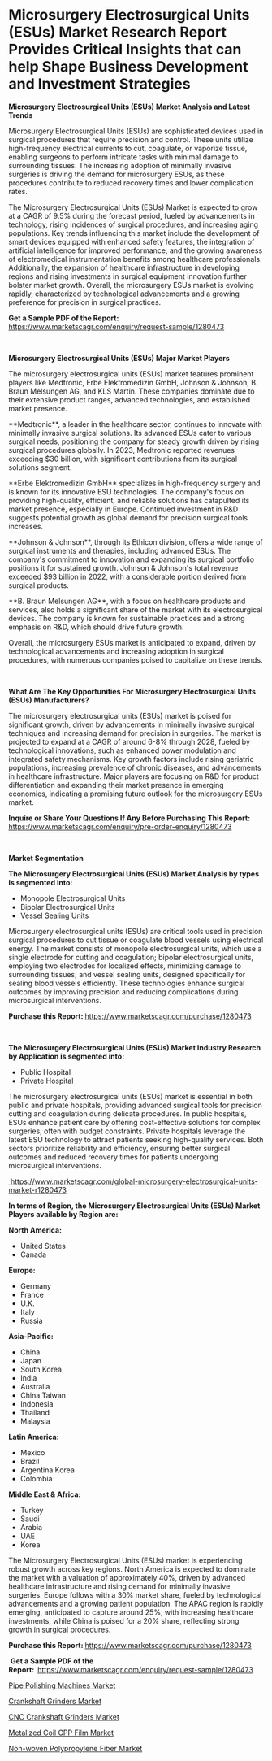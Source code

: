 <p><h1>Microsurgery Electrosurgical Units (ESUs) Market Research Report Provides Critical Insights that can help Shape Business Development and Investment Strategies</h1></p><p><strong>Microsurgery Electrosurgical Units (ESUs) Market Analysis and Latest Trends</strong></p>
<p><p>Microsurgery Electrosurgical Units (ESUs) are sophisticated devices used in surgical procedures that require precision and control. These units utilize high-frequency electrical currents to cut, coagulate, or vaporize tissue, enabling surgeons to perform intricate tasks with minimal damage to surrounding tissues. The increasing adoption of minimally invasive surgeries is driving the demand for microsurgery ESUs, as these procedures contribute to reduced recovery times and lower complication rates.</p><p>The Microsurgery Electrosurgical Units (ESUs) Market is expected to grow at a CAGR of 9.5% during the forecast period, fueled by advancements in technology, rising incidences of surgical procedures, and increasing aging populations. Key trends influencing this market include the development of smart devices equipped with enhanced safety features, the integration of artificial intelligence for improved performance, and the growing awareness of electromedical instrumentation benefits among healthcare professionals. Additionally, the expansion of healthcare infrastructure in developing regions and rising investments in surgical equipment innovation further bolster market growth. Overall, the microsurgery ESUs market is evolving rapidly, characterized by technological advancements and a growing preference for precision in surgical practices.</p></p>
<p><strong>Get a Sample PDF of the Report:&nbsp;</strong> <a href="https://www.marketscagr.com/enquiry/request-sample/1280473?utm_campaign=1171&utm_medium=2&utm_source=Github&utm_content=ia&utm_term=30092024&utm_id=microsurgery-electrosurgical-units-esus">https://www.marketscagr.com/enquiry/request-sample/1280473</a></p>
<p>&nbsp;</p>
<p><strong>Microsurgery Electrosurgical Units (ESUs) Major Market Players</strong></p>
<p><p>The microsurgery electrosurgical units (ESUs) market features prominent players like Medtronic, Erbe Elektromedizin GmbH, Johnson & Johnson, B. Braun Melsungen AG, and KLS Martin. These companies dominate due to their extensive product ranges, advanced technologies, and established market presence.</p><p>**Medtronic**, a leader in the healthcare sector, continues to innovate with minimally invasive surgical solutions. Its advanced ESUs cater to various surgical needs, positioning the company for steady growth driven by rising surgical procedures globally. In 2023, Medtronic reported revenues exceeding $30 billion, with significant contributions from its surgical solutions segment.</p><p>**Erbe Elektromedizin GmbH** specializes in high-frequency surgery and is known for its innovative ESU technologies. The company's focus on providing high-quality, efficient, and reliable solutions has catapulted its market presence, especially in Europe. Continued investment in R&D suggests potential growth as global demand for precision surgical tools increases.</p><p>**Johnson & Johnson**, through its Ethicon division, offers a wide range of surgical instruments and therapies, including advanced ESUs. The company's commitment to innovation and expanding its surgical portfolio positions it for sustained growth. Johnson & Johnson's total revenue exceeded $93 billion in 2022, with a considerable portion derived from surgical products.</p><p>**B. Braun Melsungen AG**, with a focus on healthcare products and services, also holds a significant share of the market with its electrosurgical devices. The company is known for sustainable practices and a strong emphasis on R&D, which should drive future growth.</p><p>Overall, the microsurgery ESUs market is anticipated to expand, driven by technological advancements and increasing adoption in surgical procedures, with numerous companies poised to capitalize on these trends.</p></p>
<p>&nbsp;</p>
<p><strong>What Are The Key Opportunities For Microsurgery Electrosurgical Units (ESUs) Manufacturers?</strong></p>
<p><p>The microsurgery electrosurgical units (ESUs) market is poised for significant growth, driven by advancements in minimally invasive surgical techniques and increasing demand for precision in surgeries. The market is projected to expand at a CAGR of around 6-8% through 2028, fueled by technological innovations, such as enhanced power modulation and integrated safety mechanisms. Key growth factors include rising geriatric populations, increasing prevalence of chronic diseases, and advancements in healthcare infrastructure. Major players are focusing on R&D for product differentiation and expanding their market presence in emerging economies, indicating a promising future outlook for the microsurgery ESUs market.</p></p>
<p><strong>Inquire or Share Your Questions If Any Before Purchasing This Report:</strong> <a href="https://www.marketscagr.com/enquiry/pre-order-enquiry/1280473?utm_campaign=1171&utm_medium=2&utm_source=Github&utm_content=ia&utm_term=30092024&utm_id=microsurgery-electrosurgical-units-esus">https://www.marketscagr.com/enquiry/pre-order-enquiry/1280473</a></p>
<p>&nbsp;</p>
<p><strong>Market Segmentation</strong></p>
<p><strong>The Microsurgery Electrosurgical Units (ESUs) Market Analysis by types is segmented into:</strong></p>
<p><ul><li>Monopole Electrosurgical Units</li><li>Bipolar Electrosurgical Units</li><li>Vessel Sealing Units</li></ul></p>
<p><p>Microsurgery electrosurgical units (ESUs) are critical tools used in precision surgical procedures to cut tissue or coagulate blood vessels using electrical energy. The market consists of monopole electrosurgical units, which use a single electrode for cutting and coagulation; bipolar electrosurgical units, employing two electrodes for localized effects, minimizing damage to surrounding tissues; and vessel sealing units, designed specifically for sealing blood vessels efficiently. These technologies enhance surgical outcomes by improving precision and reducing complications during microsurgical interventions.</p></p>
<p><strong>Purchase this Report:&nbsp;</strong><a href="https://www.marketscagr.com/purchase/1280473?utm_campaign=1171&utm_medium=2&utm_source=Github&utm_content=ia&utm_term=30092024&utm_id=microsurgery-electrosurgical-units-esus">https://www.marketscagr.com/purchase/1280473</a></p>
<p>&nbsp;</p>
<p><strong>The Microsurgery Electrosurgical Units (ESUs) Market Industry Research by Application is segmented into:</strong></p>
<p><ul><li>Public Hospital</li><li>Private Hospital</li></ul></p>
<p><p>The microsurgery electrosurgical units (ESUs) market is essential in both public and private hospitals, providing advanced surgical tools for precision cutting and coagulation during delicate procedures. In public hospitals, ESUs enhance patient care by offering cost-effective solutions for complex surgeries, often with budget constraints. Private hospitals leverage the latest ESU technology to attract patients seeking high-quality services. Both sectors prioritize reliability and efficiency, ensuring better surgical outcomes and reduced recovery times for patients undergoing microsurgical interventions.</p></p>
<p><a href="https://www.marketscagr.com/global-microsurgery-electrosurgical-units-market-r1280473?utm_campaign=1171&utm_medium=2&utm_source=Github&utm_content=ia&utm_term=30092024&utm_id=microsurgery-electrosurgical-units-esus">&nbsp;https://www.marketscagr.com/global-microsurgery-electrosurgical-units-market-r1280473</a></p>
<p><strong>In terms of Region, the Microsurgery Electrosurgical Units (ESUs) Market Players available by Region are:</strong></p>
<p>
    <p> <strong> North America: </strong>
        <ul>
            <li>United States</li>
            <li>Canada</li>
        </ul>
        </p> 
    <p> <strong> Europe: </strong>
        <ul>
            <li>Germany</li>
            <li>France</li>
            <li>U.K.</li>
            <li>Italy</li>
            <li>Russia</li>
        </ul>
        </p> 
    <p> <strong> Asia-Pacific: </strong>
        <ul>
            <li>China</li>
            <li>Japan</li>
            <li>South Korea</li>
            <li>India</li>
            <li>Australia</li>
            <li>China Taiwan</li>
            <li>Indonesia</li>
            <li>Thailand</li>
            <li>Malaysia</li>
        </ul>
        </p> 
    <p> <strong> Latin America: </strong>
        <ul>
            <li>Mexico</li>
            <li>Brazil</li>
            <li>Argentina Korea</li>
            <li>Colombia</li>
        </ul>
        </p> 
    <p> <strong> Middle East & Africa: </strong>
        <ul>
            <li>Turkey</li>
            <li>Saudi</li>
            <li>Arabia</li>
            <li>UAE</li>
            <li>Korea</li>
        </ul>
    </p>
    </p>
<p><p>The Microsurgery Electrosurgical Units (ESUs) market is experiencing robust growth across key regions. North America is expected to dominate the market with a valuation of approximately 40%, driven by advanced healthcare infrastructure and rising demand for minimally invasive surgeries. Europe follows with a 30% market share, fueled by technological advancements and a growing patient population. The APAC region is rapidly emerging, anticipated to capture around 25%, with increasing healthcare investments, while China is poised for a 20% share, reflecting strong growth in surgical procedures.</p></p>
<p><strong>Purchase this Report: </strong><a href="https://www.marketscagr.com/purchase/1280473?utm_campaign=1171&utm_medium=2&utm_source=Github&utm_content=ia&utm_term=30092024&utm_id=microsurgery-electrosurgical-units-esus">https://www.marketscagr.com/purchase/1280473</a></p>
<p>&nbsp;<strong>Get a Sample PDF of the Report:&nbsp;&nbsp;</strong><a href="https://www.marketscagr.com/enquiry/request-sample/1280473?utm_campaign=1171&utm_medium=2&utm_source=Github&utm_content=ia&utm_term=30092024&utm_id=microsurgery-electrosurgical-units-esus">https://www.marketscagr.com/enquiry/request-sample/1280473</a></p>
<p><strong></strong></p>
<p><p><a href="https://www.linkedin.com/pulse/how-pipe-polishing-machines-market-evolved-key-trends-cztre?utm_campaign=1171&utm_medium=2&utm_source=Github&utm_content=ia&utm_term=30092024&utm_id=microsurgery-electrosurgical-units-esus">Pipe Polishing Machines Market</a></p><p><a href="https://www.linkedin.com/pulse/global-crankshaft-grinders-market-sector2024-2031-metrics-9pfge?utm_campaign=1171&utm_medium=2&utm_source=Github&utm_content=ia&utm_term=30092024&utm_id=microsurgery-electrosurgical-units-esus">Crankshaft Grinders Market</a></p><p><a href="https://www.linkedin.com/pulse/cnc-crankshaft-grinders-market-analysis-report-global-jwobe?utm_campaign=1171&utm_medium=2&utm_source=Github&utm_content=ia&utm_term=30092024&utm_id=microsurgery-electrosurgical-units-esus">CNC Crankshaft Grinders Market</a></p><p><a href="https://issuu.com/reportprime-2/docs/metalized-coil-cpp-film-market-size_db58f2be5ccbb5?utm_campaign=1171&utm_medium=2&utm_source=Github&utm_content=ia&utm_term=30092024&utm_id=microsurgery-electrosurgical-units-esus">Metalized Coil CPP Film Market</a></p><p><a href="https://issuu.com/reportprime-2/docs/non-woven-polypropylene-fiber-marke_e95c9cbcfba86b?utm_campaign=1171&utm_medium=2&utm_source=Github&utm_content=ia&utm_term=30092024&utm_id=microsurgery-electrosurgical-units-esus">Non-woven Polypropylene Fiber Market</a></p></p>